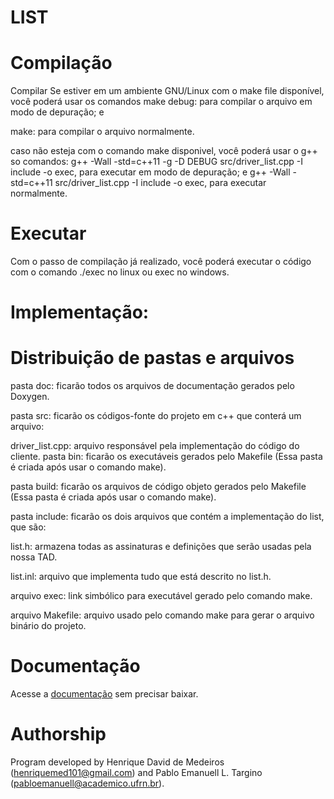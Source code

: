 # LIST

# Compilação

Compilar Se estiver em um ambiente GNU/Linux com o make file disponível, você poderá usar os comandos
make debug: para compilar o arquivo em modo de depuração; e

make: para compilar o arquivo normalmente.

caso não esteja com o comando make disponivel, você poderá usar o g++ so comandos:
g++ -Wall -std=c++11 -g -D DEBUG src/driver_list.cpp -I include -o exec, para executar em modo de depuração; e
g++ -Wall -std=c++11 src/driver_list.cpp -I include -o exec, para executar normalmente.

# Executar
Com o passo de compilação já realizado, você poderá executar o código com o comando ./exec no linux ou exec no windows.

# Implementação:


# Distribuição de pastas e arquivos

pasta doc: ficarão todos os arquivos de documentação gerados pelo Doxygen.

pasta src: ficarão os códigos-fonte do projeto em c++ que conterá um arquivo:

driver_list.cpp: arquivo responsável pela implementação do código do cliente.
pasta bin: ficarão os executáveis gerados pelo Makefile (Essa pasta é criada após usar o comando make).

pasta build: ficarão os arquivos de código objeto gerados pelo Makefile (Essa pasta é criada após usar o comando make).

pasta include: ficarão os dois arquivos que contém a implementação do list, que são:

list.h: armazena todas as assinaturas e definições que serão usadas pela nossa TAD.

list.inl: arquivo que implementa tudo que está descrito no list.h.

arquivo exec: link simbólico para executável gerado pelo comando make.

arquivo Makefile: arquivo usado pelo comando make para gerar o arquivo binário do projeto.

# Documentação
Acesse a [documentação](https://pabloufrn.github.io/list/html/index.html) sem precisar baixar.

# Authorship
Program developed by Henrique David de Medeiros (henriquemed101@gmail.com) and Pablo Emanuell L. Targino (pabloemanuell@academico.ufrn.br).
